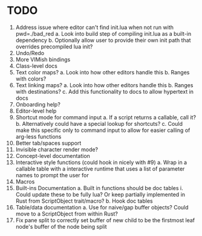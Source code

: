 # TODO

1. Address issue where editor can't find init.lua when not run with pwd=./bad_red
    a. Look into build step of compiling init.lua as a built-in dependency
    b. Optionally allow user to provide their own init path that overrides precompiled lua init?
2. Undo/Redo
3. More VIMish bindings
4. Class-level docs
5. Text color maps?
    a. Look into how other editors handle this
    b. Ranges with colors?
6. Text linking maps?
    a. Look into how other editors handle this
    b. Ranges with destinations?
    c. Add this functionality to docs to allow hypertext in docs
7. Onboarding help?
8. Editor-level help
9. Shortcut mode for command input
    a. If a script returns a callable, call it?
    b. Alternatively could have a special lookup for shortcuts?
    c. Could make this specific only to command input to allow for easier calling of arg-less functions
10. Better tab/spaces support
11. Invisible character render mode?
12. Concept-level documentation
13. Interactive style functions (could hook in nicely with #9)
    a. Wrap in a callable table with a interactive runtime that uses a list of parameter names to prompt the user for
14. Macros
15. Built-ins Documentation
    a. Built in functions should be doc tables
       i. Could update these to be fully lua? Or keep partially implemented in Rust from ScriptObject trait/macro?
    b. Hook doc tables
16. Table/data documentation
    a. Use for naive/gap buffer objects? Could move to a ScriptObject from within Rust?
17. Fix pane split to correctly set buffer of new child to be the firstmost leaf node's buffer of the node being split
